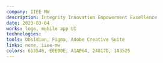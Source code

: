 ```yaml
---
company: IIEE MW
description: Integrity Innovation Empowerment Excellence
date: 2023-03-04
works: logo, mobile app UI
technologies:
tools: Obsidian, Figma, Adobe Creative Suite
links: none, iiee-mw
colors: 613548, EEE08E, A1AE64, 24817D, 1A3525
---
```

